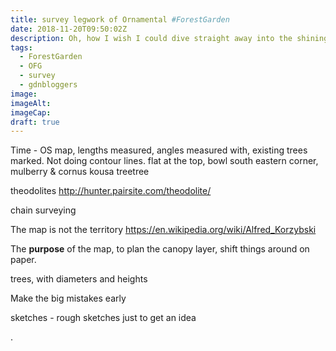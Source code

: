 ```yaml
---
title: survey legwork of Ornamental #ForestGarden
date: 2018-11-20T09:50:02Z
description: Oh, how I wish I could dive straight away into the shining newness
tags: 
  - ForestGarden
  - OFG
  - survey
  - gdnbloggers
image: 
imageAlt: 
imageCap: 
draft: true
---
```


Time - OS map, lengths measured, angles measured with, existing trees marked. Not doing contour lines. flat at the top, bowl south eastern corner, mulberry & cornus kousa treetree 

theodolites
http://hunter.pairsite.com/theodolite/

chain surveying

The map is not the territory
https://en.wikipedia.org/wiki/Alfred_Korzybski

The **purpose** of the map, to plan the canopy layer, shift things around on paper.

trees, with diameters and heights

Make the big mistakes early 

sketches - rough sketches just to get an idea

.
